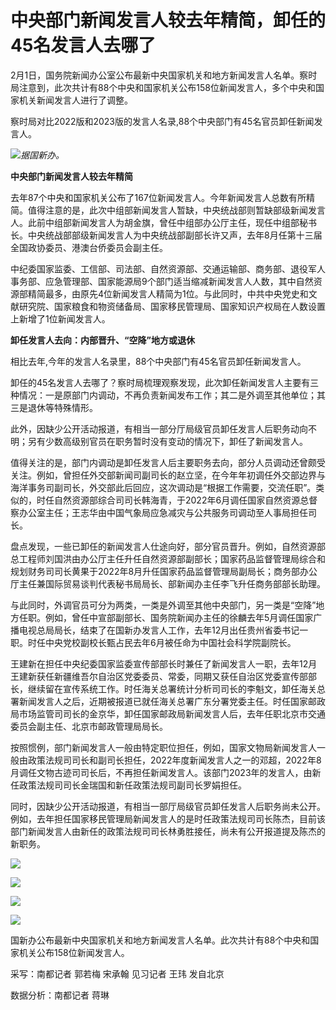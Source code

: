 # 中央部门新闻发言人较去年精简，卸任的45名发言人去哪了

2月1日，国务院新闻办公室公布最新中央国家机关和地方新闻发言人名单。察时局注意到，此次共计有88个中央和国家机关公布158位新闻发言人，多个中央和国家机关新闻发言人进行了调整。

察时局对比2022版和2023版的发言人名录,88个中央部门有45名官员卸任新闻发言人。

![](https://inews.gtimg.com/newsapp_bt/0/15638392897/1000)_据国新办。_

**中央部门新闻发言人较去年精简**

去年87个中央和国家机关公布了167位新闻发言人。今年新闻发言人总数有所精简。值得注意的是，此次中组部新闻发言人暂缺，中央统战部则暂缺部级新闻发言人。此前中组部新闻发言人为胡金旗，曾任中组部办公厅主任，现任中组部秘书长。中央统战部部级新闻发言人为中央统战部副部长许又声，去年8月任第十三届全国政协委员、港澳台侨委员会副主任。

中纪委国家监委、工信部、司法部、自然资源部、交通运输部、商务部、退役军人事务部、应急管理部、国家能源局9个部门适当缩减新闻发言人人数，其中自然资源部精简最多，由原先4位新闻发言人精简为1位。与此同时，中共中央党史和文献研究院、国家粮食和物资储备局、国家移民管理局、国家知识产权局在人数设置上新增了1位新闻发言人。

**卸任发言人去向：内部晋升、“空降”地方或退休**

相比去年,今年的发言人名录里，88个中央部门有45名官员卸任新闻发言人。

卸任的45名发言人去哪了？察时局梳理观察发现，此次卸任新闻发言人主要有三种情况：一是原部门内调动，不再负责新闻发布工作；其二是外调至其他单位；其三是退休等特殊情形。

此外，因缺少公开活动报道，有相当一部分厅局级官员卸任发言人后职务动向不明；另有少数高级别官员在职务暂时没有变动的情况下，卸任了新闻发言人。

值得关注的是，部门内调动是卸任发言人后主要职务去向，部分人员调动还曾颇受关注。例如，曾担任外交部新闻司副司长的赵立坚，在今年年初调任外交部边界与海洋事务司副司长，外交部此后回应，这次调动是“根据工作需要，交流任职”。类似的，时任自然资源部综合司司长韩海青，于2022年6月调任国家自然资源总督察办公室主任；王志华由中国气象局应急减灾与公共服务司调动至人事局担任司长。

盘点发现，一些已卸任的新闻发言人仕途向好，部分官员晋升。例如，自然资源部总工程师刘国洪由办公厅主任升任自然资源部副部长；国家药品监督管理局综合和规划财务司司长黄果于2022年8月升任国家药品监督管理局副局长；商务部办公厅主任兼国际贸易谈判代表秘书局局长、部新闻办主任李飞升任商务部部长助理。

与此同时，外调官员可分为两类，一类是外调至其他中央部门，另一类是“空降”地方任职。例如，曾任中宣部副部长、国务院新闻办主任的徐麟去年5月调任国家广播电视总局局长，结束了在国新办发言人工作，去年12月出任贵州省委书记一职。时任中央党校副校长甄占民去年6月被任命为中国社会科学院副院长。

王建新在担任中央纪委国家监委宣传部部长时兼任了新闻发言人一职，去年12月王建新获任新疆维吾尔自治区党委委员、常委，同期又获任自治区党委宣传部部长，继续留在宣传系统工作。时任海关总署统计分析司司长的李魁文，卸任海关总署新闻发言人之后，近期被报道已就任海关总署广东分署党委主任。时任国家邮政局市场监管司司长的金京华，卸任国家邮政局新闻发言人后，去年任职北京市交通委员会副主任、北京市邮政管理局局长。

按照惯例，部门新闻发言人一般由特定职位担任，例如，国家文物局新闻发言人一般由政策法规司司长和副司长担任，2022年度新闻发言人之一的邓超，2022年8月调任文物古迹司司长后，不再担任新闻发言人。该部门2023年的发言人，由新任政策法规司司长金瑞国和新任政策法规司副司长罗娟担任。

同时，因缺少公开活动报道，有相当一部厅局级官员卸任发言人后职务尚未公开。例如，去年担任国家移民管理局新闻发言人的是时任政策法规司司长陈杰，目前该部门新闻发言人由新任的政策法规司司长林勇胜接任，尚未有公开报道提及陈杰的新职务。

![](https://inews.gtimg.com/newsapp_match/0/15638392902/0)

![](https://inews.gtimg.com/newsapp_bt/0/15638392908/1000)

![](https://inews.gtimg.com/newsapp_match/0/15638392913/0)

![](https://inews.gtimg.com/newsapp_bt/0/15638392935/1000)

国新办公布最新中央国家机关和地方新闻发言人名单。此次共计有88个中央和国家机关公布158位新闻发言人。

采写：南都记者 郭若梅 宋承翰 见习记者 王玮 发自北京

数据分析：南都记者 蒋琳

